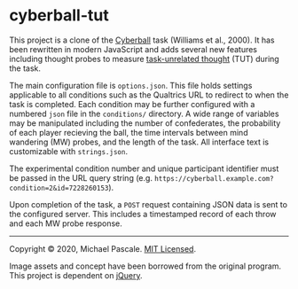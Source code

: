 # cyberball-tut

This project is a clone of the [Cyberball](http://www3.psych.purdue.edu/~willia55/Announce/cyberball.htm) task (Williams et al., 2000). It has been rewritten in modern JavaScript and adds several new features including thought probes to measure [task-unrelated thought](https://en.wikipedia.org/wiki/Mind-wandering) (TUT) during the task.

The main configuration file is `options.json`. This file holds settings applicable to all conditions such as the Qualtrics URL to redirect to when the task is completed. Each condition may be further configured with a numbered `json` file in the `conditions/` directory. A wide range of variables may be manipulated including the number of confederates, the probability of each player recieving the ball, the time intervals between mind wandering (MW) probes, and the length of the task. All interface text is customizable with `strings.json`.

The experimental condition number and unique participant identifier must be passed in the URL query string (e.g. `https://cyberball.example.com?condition=2&id=7228260153`).

Upon completion of the task, a `POST` request containing JSON data is sent to the configured server. This includes a timestamped record of each throw and each MW probe response.

---
Copyright &copy; 2020, Michael Pascale. [MIT Licensed](https://mit-license.org/).

Image assets and concept have been borrowed from the original program. This project is dependent on [jQuery](https://jquery.com/).